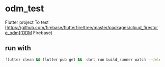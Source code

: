 # odm_test

Flutter project To test [https://github.com/firebase/flutterfire/tree/master/packages/cloud_firestore_odm](ODM Firebase)

## run with

```bash
flutter clean && flutter pub get &&  dart run build_runner watch --delete-conflicting-outputs
```

